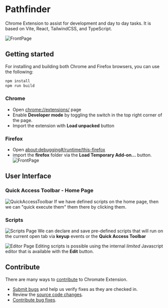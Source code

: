 # Pathfinder

Chrome Extension to assist for development and day to day tasks.
It is based on Vite, React, TailwindCSS, and TypeScript.

![FrontPage](./docs/front.png)

## Getting started

For installing and building both Chrome and Firefox browsers, you can use the following:
```bash
npm install
npm run build
```

### Chrome
 - Open [chrome://extensions/](chrome://extensions/) page
 - Enable **Developer mode** by toggling the switch in the top right corner of the page.
 - Import the extension with **Load unpacked** button


### Firefox
 - Open [about:debugging#/runtime/this-firefox](about:debugging#/runtime/this-firefox)
 - import the **firefox** folder via the **Load Temporary Add-on...** button.
   ![FrontPage](./docs/firefox.png)


## User Interface

### Quick Access Toolbar - Home Page

![QuickAccessToolbar](./docs/qat.png)
If we have defined scripts on the home page, then we can "quick execute them" them there by clicking them. 

### Scripts

![Scripts Page](./docs/scripts.png)
We can declare and save pre-defined scripts that will run on the current open tab via **keyup** events or the **Quick Access Toolbar**

![Editor Page](./docs/editor.png)
Editing scripts is possible using the internal _limited_ Javascript editor that is available with the **Edit** button.

## Contribute

There are many ways to [contribute](./CONTRIBUTING.md) to Chromate Extension.
* [Submit bugs](https://github.com/Reterics/pathfinder/issues) and help us verify fixes as they are checked in.
* Review the [source code changes](https://github.com/Reterics/pathfinder/pulls).
* [Contribute bug fixes](https://github.com/Reterics/pathfinder/blob/main/CONTRIBUTING.md).

